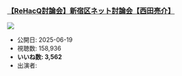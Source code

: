 ### [【ReHacQ討論会】新宿区ネット討論会【西田亮介】](https://www.youtube.com/watch?v=OyI8PLwdbJo)
[![](https://img.youtube.com/vi/OyI8PLwdbJo/sddefault.jpg)](https://www.youtube.com/watch?v=OyI8PLwdbJo)
-   公開日: 2025-06-19
-   視聴数: 158,936
-   **いいね数: 3,562**
-   出演者: 
